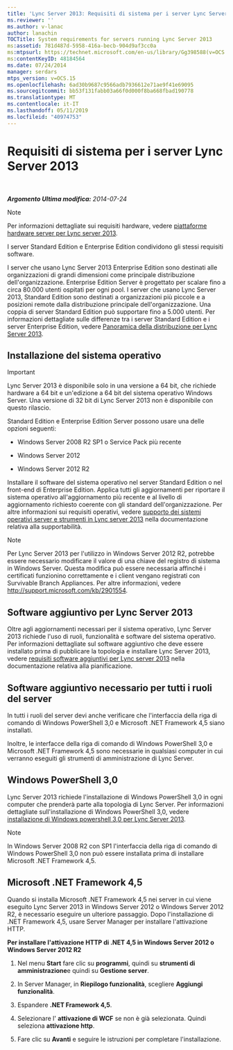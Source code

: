 ```yaml
---
title: 'Lync Server 2013: Requisiti di sistema per i server Lync Server 2013'
ms.reviewer: ''
ms.author: v-lanac
author: lanachin
TOCTitle: System requirements for servers running Lync Server 2013
ms:assetid: 781d487d-5958-416a-becb-904d9af3cc0a
ms:mtpsurl: https://technet.microsoft.com/en-us/library/Gg398588(v=OCS.15)
ms:contentKeyID: 48184564
ms.date: 07/24/2014
manager: serdars
mtps_version: v=OCS.15
ms.openlocfilehash: 6ad30b9687c9566adb7936612e71ae9f41e69095
ms.sourcegitcommit: bb53f131fabb03a66f0d000f8ba668fbad190778
ms.translationtype: MT
ms.contentlocale: it-IT
ms.lasthandoff: 05/11/2019
ms.locfileid: "40974753"
---
```

<div data-xmlns="http://www.w3.org/1999/xhtml">

<div class="topic" data-xmlns="http://www.w3.org/1999/xhtml" data-msxsl="urn:schemas-microsoft-com:xslt" data-cs="http://msdn.microsoft.com/en-us/">

<div data-asp="http://msdn2.microsoft.com/asp">

# <a name="system-requirements-for-servers-running-lync-server-2013"></a>Requisiti di sistema per i server Lync Server 2013

</div>

<div id="mainSection">

<div id="mainBody">

<span> </span>

_**Argomento Ultima modifica:** 2014-07-24_

<div>


> [!NOTE]  
> Per informazioni dettagliate sui requisiti hardware, vedere <A href="lync-server-2013-server-hardware-platforms.md">piattaforme hardware server per Lync server 2013</A>.



</div>

I server Standard Edition e Enterprise Edition condividono gli stessi requisiti software.

I server che usano Lync Server 2013 Enterprise Edition sono destinati alle organizzazioni di grandi dimensioni come principale distribuzione dell'organizzazione. Enterprise Edition Server è progettato per scalare fino a circa 80.000 utenti ospitati per ogni pool. I server che usano Lync Server 2013, Standard Edition sono destinati a organizzazioni più piccole e a posizioni remote dalla distribuzione principale dell'organizzazione. Una coppia di server Standard Edition può supportare fino a 5.000 utenti. Per informazioni dettagliate sulle differenze tra i server Standard Edition e i server Enterprise Edition, vedere [Panoramica della distribuzione per Lync Server 2013](lync-server-2013-deployment-overview.md).

<div>

## <a name="operating-system-installation"></a>Installazione del sistema operativo

<div>


> [!IMPORTANT]  
> Lync Server 2013 è disponibile solo in una versione a 64 bit, che richiede hardware a 64 bit e un'edizione a 64 bit del sistema operativo Windows Server. Una versione di 32 bit di Lync Server 2013 non è disponibile con questo rilascio.



</div>

Standard Edition e Enterprise Edition Server possono usare una delle opzioni seguenti:

  - Windows Server 2008 R2 SP1 o Service Pack più recente

  - Windows Server 2012

  - Windows Server 2012 R2

Installare il software del sistema operativo nel server Standard Edition o nel front-end di Enterprise Edition. Applica tutti gli aggiornamenti per riportare il sistema operativo all'aggiornamento più recente e al livello di aggiornamento richiesto coerente con gli standard dell'organizzazione. Per altre informazioni sui requisiti operativi, vedere [supporto dei sistemi operativi server e strumenti in Lync server 2013](lync-server-2013-server-and-tools-operating-system-support.md) nella documentazione relativa alla supportabilità.

<div>


> [!NOTE]  
> Per Lync Server 2013 per l'utilizzo in Windows Server 2012 R2, potrebbe essere necessario modificare il valore di una chiave del registro di sistema in Windows Server. Questa modifica può essere necessaria affinché i certificati funzionino correttamente e i client vengano registrati con Survivable Branch Appliances. Per altre informazioni, vedere <A class=uri href="http://support.microsoft.com/kb/2901554">http://support.microsoft.com/kb/2901554</A>.



</div>

<div>

## <a name="additional-software-for-lync-server-2013"></a>Software aggiuntivo per Lync Server 2013

Oltre agli aggiornamenti necessari per il sistema operativo, Lync Server 2013 richiede l'uso di ruoli, funzionalità e software del sistema operativo. Per informazioni dettagliate sul software aggiuntivo che deve essere installato prima di pubblicare la topologia e installare Lync Server 2013, vedere [requisiti software aggiuntivi per Lync server 2013](lync-server-2013-additional-software-requirements.md) nella documentazione relativa alla pianificazione.

</div>

</div>

<div>

## <a name="additional-software-necessary-for-all-server-roles"></a>Software aggiuntivo necessario per tutti i ruoli del server

In tutti i ruoli del server devi anche verificare che l'interfaccia della riga di comando di Windows PowerShell 3,0 e Microsoft .NET Framework 4,5 siano installati.

Inoltre, le interfacce della riga di comando di Windows PowerShell 3,0 e Microsoft .NET Framework 4,5 sono necessarie in qualsiasi computer in cui verranno eseguiti gli strumenti di amministrazione di Lync Server.

<div>

## <a name="windows-powershell-30"></a>Windows PowerShell 3,0

Lync Server 2013 richiede l'installazione di Windows PowerShell 3,0 in ogni computer che prenderà parte alla topologia di Lync Server. Per informazioni dettagliate sull'installazione di Windows PowerShell 3,0, vedere [installazione di Windows powershell 3,0 per Lync Server 2013](lync-server-2013-installing-windows-powershell-3-0.md).

<div>


> [!NOTE]  
> In Windows Server&nbsp;2008&nbsp;R2 con SP1 l'interfaccia della riga di comando di Windows PowerShell 3,0 non può essere installata prima di installare Microsoft .NET Framework 4,5.



</div>

</div>

<div>

## <a name="microsoft-net-framework-45"></a>Microsoft .NET Framework 4,5

Quando si installa Microsoft .NET Framework 4,5 nei server in cui viene eseguito Lync Server 2013 in Windows Server 2012 o Windows Server 2012 R2, è necessario eseguire un ulteriore passaggio. Dopo l'installazione di .NET Framework 4,5, usare Server Manager per installare l'attivazione HTTP.

**Per installare l'attivazione HTTP di .NET 4,5 in Windows Server 2012 o Windows Server 2012 R2**

1.  Nel menu **Start** fare clic su **programmi**, quindi su **strumenti di amministrazione**e quindi su **Gestione server**.

2.  In Server Manager, in **Riepilogo funzionalità**, scegliere **Aggiungi funzionalità**.

3.  Espandere **.NET Framework 4,5**.

4.  Selezionare l' **attivazione di WCF** se non è già selezionata. Quindi seleziona **attivazione http**.

5.  Fare clic su **Avanti** e seguire le istruzioni per completare l'installazione.

</div>

</div>

</div>

<span> </span>

</div>

</div>

</div>

